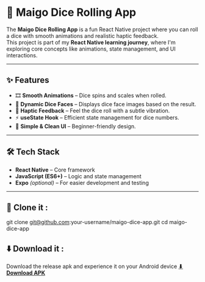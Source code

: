 # 🎲 Maigo Dice Rolling App

The **Maigo Dice Rolling App** is a fun React Native project where you can roll a dice with smooth animations and realistic haptic feedback.  
This project is part of my **React Native learning journey**, where I'm exploring core concepts like animations, state management, and UI interactions.

---

## ✨ Features
- 🎞 **Smooth Animations** – Dice spins and scales when rolled.  
- 📸 **Dynamic Dice Faces** – Displays dice face images based on the result.  
- 📱 **Haptic Feedback** – Feel the dice roll with a subtle vibration.  
- ⚡ **useState Hook** – Efficient state management for dice numbers.  
- 🧩 **Simple & Clean UI** – Beginner-friendly design.  

---

## 🛠️ Tech Stack
- **React Native** – Core framework  
- **JavaScript (ES6+)** – Logic and state management  
- **Expo** *(optional)* – For easier development and testing  

---

## 🚀 Clone it : 
git clone git@github.com:your-username/maigo-dice-app.git
cd maigo-dice-app

## ⬇️ Download it :
Download the release apk and experience it on your Android device
**[⬇ Download APK](https://github.com/bharatjoshi3010/Rolling-Dice/raw/main/app-release.apk)**
